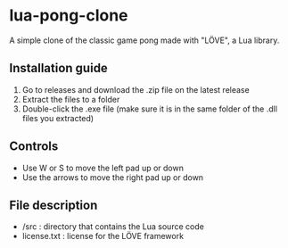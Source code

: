 # lua-pong-clone
A simple clone of the classic game pong made with "LÖVE", a Lua library.

## Installation guide
1. Go to releases and download the .zip file on the latest release
2. Extract the files to a folder
3. Double-click the .exe file (make sure it is in the same folder of the .dll files you extracted)

## Controls
- Use W or S to move the left pad up or down
- Use the arrows to move the right pad up or down

## File description
- /src : directory that contains the Lua source code
- license.txt : license for the LÖVE framework
